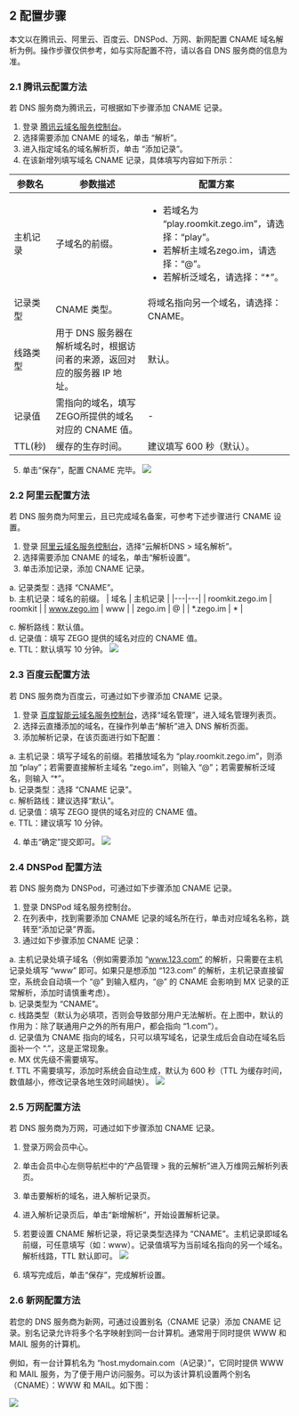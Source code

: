 ## 2 配置步骤

本文以在腾讯云、阿里云、百度云、DNSPod、万网、新网配置 CNAME 域名解析为例。操作步骤仅供参考，如与实际配置不符，请以各自 DNS 服务商的信息为准。

### 2.1 腾讯云配置方法

若 DNS 服务商为腾讯云，可根据如下步骤添加 CNAME 记录。
1. 登录 [腾讯云域名服务控制台](https://console.cloud.tencent.com/cns)。
2. 选择需要添加 CNAME 的域名，单击 “解析”。
3. 进入指定域名的域名解析页，单击 “添加记录”。
4. 在该新增列填写域名 CNAME 记录，具体填写内容如下所示：

 | 参数名 | 参数描述 | 配置方案 |
|---|-----|-----|
| 主机记录 | 子域名的前缀。 | <ul><li>若域名为 “play.roomkit.zego.im”，请选择：“play”。</li><li>若解析主域名zego.im，请选择：“@”。</li><li>若解析泛域名，请选择：“\*”。</li></ul> |
| 记录类型 | CNAME 类型。 | 将域名指向另一个域名，请选择：CNAME。 |
| 线路类型 | 用于 DNS 服务器在解析域名时，根据访问者的来源，返回对应的服务器 IP 地址。 | 默认。|
| 记录值 | 需指向的域名，填写ZEGO所提供的域名对应的 CNAME 值。 | - |
| TTL(秒) | 缓存的生存时间。 | 建议填写 600 秒（默认）。 |

5. 单击“保存”，配置 CNAME 完毕。
![](/Pics/Consle/Permissions/Tencent_cname.png)

### 2.2 阿里云配置方法

若 DNS 服务商为阿里云，且已完成域名备案，可参考下述步骤进行 CNAME 设置。
1. 登录 [阿里云域名服务控制台](https://dns.console.aliyun.com)，选择“云解析DNS > 域名解析”。
2. 选择需要添加 CNAME 的域名，单击“解析设置”。
3. 单击添加记录，添加 CNAME 记录。

  a. 记录类型：选择 “CNAME”。  
  b. 主机记录：域名的前缀。
 | 域名 | 主机记录 |
|---|---|
| roomkit.zego.im | roomkit |
| www.zego.im | www |
| zego.im | @ |
| *.zego.im | * |

  c. 解析路线：默认值。  
  d. 记录值：填写 ZEGO 提供的域名对应的 CNAME 值。  
  e. TTL：默认填写 10 分钟。
  ![](/Pics/Consle/Permissions/AliCloud_cname.png)

### 2.3 百度云配置方法

若 DNS 服务商为百度云，可通过如下步骤添加 CNAME 记录。
1. 登录 [百度智能云域名服务控制台](https://console.bce.baidu.com/dns/#/dns/manage/list)，选择“域名管理”，进入域名管理列表页。
2. 选择云直播添加的域名，在操作列单击“解析”进入 DNS 解析页面。
3. 添加解析记录，在该页面进行如下配置：

  a. 主机记录：填写子域名的前缀。若播放域名为 “play.roomkit.zego.im”，则添加 “play”；若需要直接解析主域名 “zego.im”，则输入 “@”；若需要解析泛域名，则输入 “\*”。  
  b. 记录类型：选择 “CNAME 记录”。  
  c. 解析路线：建议选择“默认”。  
  d. 记录值：填写 ZEGO 提供的域名对应的 CNAME 值。  
  e. TTL：建议填写 10 分钟。

4. 单击“确定”提交即可。
 ![](/Pics/Consle/Permissions/BaiduCloud_cname.png)

### 2.4 DNSPod 配置方法

若 DNS 服务商为 DNSPod，可通过如下步骤添加 CNAME 记录。
1. 登录 DNSPod 域名服务控制台。
2. 在列表中，找到需要添加 CNAME 记录的域名所在行，单击对应域名名称，跳转至“添加记录”界面。
3. 通过如下步骤添加 CNAME 记录：

  a. 主机记录处填子域名（例如需要添加 “www.123.com” 的解析，只需要在主机记录处填写 “www” 即可。如果只是想添加 “123.com” 的解析，主机记录直接留空，系统会自动填一个 “@” 到输入框内，“@” 的 CNAME 会影响到 MX 记录的正常解析，添加时请慎重考虑）。  
  b. 记录类型为 “CNAME”。  
  c. 线路类型（默认为必填项，否则会导致部分用户无法解析。在上图中，默认的作用为：除了联通用户之外的所有用户，都会指向 “1.com”）。  
  d. 记录值为 CNAME 指向的域名，只可以填写域名，记录生成后会自动在域名后面补一个 “.”，这是正常现象。  
  e. MX 优先级不需要填写。  
  f. TTL 不需要填写，添加时系统会自动生成，默认为 600 秒（TTL 为缓存时间，数值越小，修改记录各地生效时间越快）。
 ![](/Pics/Consle/Permissions/DNSPod_cname.png)
 
### 2.5 万网配置方法

若 DNS 服务商为万网，可通过如下步骤添加 CNAME 记录。
1. 登录万网会员中心。
2. 单击会员中心左侧导航栏中的“产品管理 > 我的云解析”进入万维网云解析列表页。
3. 单击要解析的域名，进入解析记录页。
4. 进入解析记录页后，单击“新增解析”，开始设置解析记录。
5. 若要设置 CNAME 解析记录，将记录类型选择为 “CNAME”。主机记录即域名前缀，可任意填写（如：www）。记录值填写为当前域名指向的另一个域名。解析线路，TTL 默认即可。
 ![](/Pics/Consle/Permissions/Wan_cname.png)

6. 填写完成后，单击“保存”，完成解析设置。


### 2.6 新网配置方法

若您的 DNS 服务商为新网，可通过设置别名（CNAME 记录）添加 CNAME 记录。别名记录允许将多个名字映射到同一台计算机。通常用于同时提供 WWW 和 MAIL 服务的计算机。

例如，有一台计算机名为 “host.mydomain.com（A记录）”，它同时提供 WWW 和 MAIL 服务，为了便于用户访问服务。可以为该计算机设置两个别名（CNAME）：WWW 和 MAIL。如下图：

  ![](/Pics/Consle/Permissions/Xin_cname.png)






